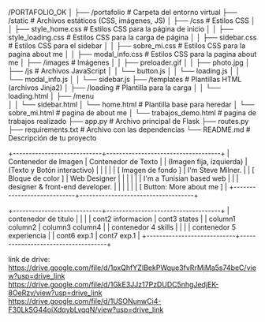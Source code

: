 
/PORTAFOLIO_OK
│
├── /portafolio            # Carpeta del entorno virtual
├── /static                # Archivos estáticos (CSS, imágenes, JS)
│   ├── /css               # Estilos CSS
│   │   ├── style_home.css      # Estilos CSS para la página de inicio
│   │   ├── style_loading.css   # Estilos CSS para la carga de página
│   │   ├── sidebar.css         # Estilos CSS para el sidebar
│   │   ├── sobre_mi.css        # Estilos CSS para la pagina about me
│   │   ├── modal_info.css        # Estilos CSS para la pagina about me
│   ├── /images            # Imágenes
│   │   ├── preloader.gif
│   │   ├── photo.jpg
│   ├── /js                # Archivos JavaScript
│   │   └── button.js
│   │   └── loading.js
│   │   └── modal_info.js
│   │   └── sidebar.js
├── /templates             # Plantillas HTML (archivos Jinja2)
│   ├── /loading           # Plantilla para la carga
│   │   └── loading.html
│   ├── /menu              
│   │   └── sidebar.html
│   └── home.html          # Plantilla base para heredar
│   └── sobre_mi.html          # pagina de about me
│   └── trabajos_demo.html     # pagina de trabajos realizado
├── app.py                 # Archivo principal de Flask
├── routes.py  
├── requirements.txt       # Archivo con las dependencias
└── README.md              # Descripción de tu proyecto

+----------------------------+------------------------------------+
|   Contenedor de Imagen      |   Contenedor de Texto             |
|   (Imagen fija, izquierda)  |   (Texto y Botón interactivo)     |
|                            |                                    |
|   [ Imagen de fondo ]       |   I'm Steve Milner.               |
|   [ Bloque de color ]       |   Web Designer                    |
|                            |                                    |
|                            |   I'm a Tunisian based web        |
|                            |   designer & front-end developer. |
|                            |                                    |
|                            |   [ Button: More about me ]       |
+----------------------------+------------------------------------+

+----------------------------+------------------------------------+
|                   contenedor de titulo                          |
|                                                                 |
|  cont2 informacion          |     cont3 states                  |
|  column1     column2        |      column3    column4           |
|                   contenedor 4 skills                           |
|                                                                 |
|                   contenedor 5 experiencia                      |
|        cont6 exp.1         |     cont7 exp.1                    |
+----------------------------+------------------------------------+

link de drive:
https://drive.google.com/file/d/1pxQhfYZIBekPWque3fvRrMjMa5s74beC/view?usp=drive_link
https://drive.google.com/file/d/1GkE3JJz17PzDUDC5nhgJedjEK-8OeRzv/view?usp=drive_link
https://drive.google.com/file/d/1USONunwCi4-F30LkSG44oiXdqybLvqqN/view?usp=drive_link
